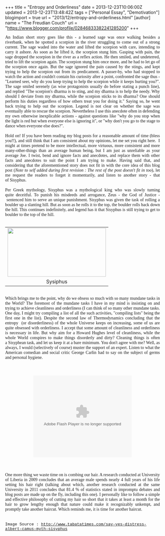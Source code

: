 +++
title = "Entropy and Orderliness"
date = 2013-12-23T10:06:00Z
updated = 2013-12-23T13:48:42Z
tags = ["Personal Essay", "Demotivation"]
blogimport = true 
url = "2013/12/entropy-and-orderliness.html"
[author]
	name = "The Freudian Couch"
	uri = "https://www.blogger.com/profile/02846833382241285200"
+++

<div dir="ltr" style="text-align: left;" trbidi="on">
<div style="text-align: justify;">
<div style="text-align: left;">
<div style="text-align: justify;">
<span style="font-family: Tahoma; orphans: 2; text-align: -webkit-auto; widows: 2;">An Indian short story goes like this - a learned sage was once walking besides a riverbank, when he spotted a scorpion in the river struggling to come out of a strong current. The sage waded into the water and lifted the scorpion with care, intending to carry it ashore. As soon as he lifted it, the scorpion stung him. Gasping with pain, the sage dropped the scorpion in the river as a reflex action. He then smiled, and undeterred, tried to lift the scorpion again. The scorpion stung him once more, and he had to let go of the scorpion once again. But the sage ignored the pain caused by the stings, and kept trying to help the scorpion out from its predicament. A passer-by, who had stopped to watch the action and couldn't contain his curiosity after a point, confronted the sage thus - "Learned seer, why do you keep trying to help the scorpion while it keeps hurting you?". The sage smiled serenely (as wise&nbsp;protagonists&nbsp;usually do before stating a punch line), and replied "The scorpion's dharma is to sting, and my dharma is to help the needy. Why should I deviate from my dharma, while the scorpion sticks to its dharma? One should perform his duties regardless of how others treat you for doing it." Saying so, he went back trying to help out the scorpion. Legend is not clear on&nbsp;whether&nbsp;the sage was eventually able to rescue the scorpion.&nbsp;Nevertheless&nbsp;I use&nbsp;this&nbsp;anecdote&nbsp;often in defending my own otherwise inexplicable actions -&nbsp;against questions like "why do you stop when the light is red but when everyone else is ignoring it", or "why don't you go to the stage to dance when everyone else does?".</span></div>
<div style="font-family: Tahoma; orphans: 2; text-align: -webkit-auto; widows: 2;">
<div style="text-align: justify;">
<br /></div>
</div>
<div style="font-family: Tahoma; orphans: 2; text-align: -webkit-auto; widows: 2;">
<div style="text-align: justify;">
Hold on! If you have been reading my blog posts for a reasonable amount of time (bless you!!), and still think that I am consistent about my opinions, let me set you right here. &nbsp;I might at times pretend to be more intellectual, more virtuous, more consistent and more many-other-things than an average human being, but I am just as unreliable as your average Joe. I twist, bend and ignore facts and&nbsp;anecdotes, and replace them with other facts and anecdotes&nbsp;to suit the point I am trying to make. Having said that, and considering that the aforementioned story does not fit in with the core idea of this blog post (<i>Note to self added during first revision : The rest of the post doesn't fit in too</i>), let me request the readers to forget it momentarily, and listen to another story - that of&nbsp;Sisyphus.</div>
</div>
<div style="font-family: Tahoma; orphans: 2; text-align: -webkit-auto; widows: 2;">
<br /></div>
</div>
<div style="text-align: left;">
<div style="text-align: justify;">
<span style="font-family: Tahoma; orphans: 2; text-align: -webkit-auto; widows: 2;">Per Greek mythology, Sisyphus was a mythological</span><span style="orphans: 2; text-align: -webkit-auto; widows: 2;"><span style="font-family: Tahoma;">&nbsp;king who was slowly turning quite&nbsp;deceitful. To punish his misdeeds and arrogance, Zeus - the God of Justice -&nbsp;sentenced&nbsp;him to&nbsp;serve an unique punishment.&nbsp;Sisyphus&nbsp;was given the task of rolling a boulder up a slanting hill. But as soon as he rolls it to the top, the boulder rolls back down the hill. This continues indefinitely, and legend has it that Sisyphus is still trying to get to boulder to the top of the hill.&nbsp;</span></span></div>
<div style="text-align: justify;">
<span style="font-family: Tahoma; orphans: 2; text-align: -webkit-auto; widows: 2;"><br /></span></div>
<div style="text-align: justify;">
<table align="center" cellpadding="0" cellspacing="0" class="tr-caption-container" style="margin-left: auto; margin-right: auto; text-align: center;"><tbody>
<tr><td style="text-align: center;"><a href="https://blogger.googleusercontent.com/img/b/R29vZ2xl/AVvXsEgLJM1T88HM2BZj-hxp3iI8WHvs_moXFi7xGx52gUsoHrZEEHFJo8SC2auI2aR-mEAS77A2GMdvsxTX-C3xHxKC8tDION1nKc9p6dbqOLeb8G5ljBOqpinAhOTq6wpOgq8RMbk7UYKvh41k/s1600/Sisyphus-Image-01C.jpg" imageanchor="1" style="margin-left: auto; margin-right: auto;"><img border="0" height="158" src="https://blogger.googleusercontent.com/img/b/R29vZ2xl/AVvXsEgLJM1T88HM2BZj-hxp3iI8WHvs_moXFi7xGx52gUsoHrZEEHFJo8SC2auI2aR-mEAS77A2GMdvsxTX-C3xHxKC8tDION1nKc9p6dbqOLeb8G5ljBOqpinAhOTq6wpOgq8RMbk7UYKvh41k/s320/Sisyphus-Image-01C.jpg" width="320" /></a></td></tr>
<tr><td class="tr-caption" style="text-align: center;">Sysiphus</td></tr>
</tbody></table>
<span style="font-family: Tahoma; orphans: 2; text-align: -webkit-auto; widows: 2;"><span id="goog_1967633972"></span><span id="goog_1967633973"></span><br /></span></div>
<div style="text-align: justify;">
<span style="font-family: Tahoma; orphans: 2; text-align: -webkit-auto; widows: 2;">Which brings me to the point, why do we obsess so much with so many mundane tasks in the World? The foremost of the mundane tasks I have in my mind is insisting on and trying to achieve cleanliness and orderliness (I can think of so many other mundane tasks. One day, I might try compiling a list of all the such activities, "compiling lists" being the first one in the list). Despite the second law of&nbsp;Thermodynamics&nbsp;concluding that the entropy &nbsp;(or disorderliness) of the whole Universe keeps on increasing, some of us are quite obsessed with orderliness. I accept that some amount of cleanliness and orderliness is necessary in life. But why aim for a Howard Hughes level of cleanliness, while the whole World conspires to make things disorderly and dirty? Cleaning things is often a&nbsp;Sisyphean</span><span style="font-family: Tahoma; orphans: 2; text-align: -webkit-auto; widows: 2;">&nbsp;task, and let us keep it at a bare&nbsp;minimum. You don't agree with me? Well, as always, I would (selectively of course) muster the support of an expert. Listen to what the American comedian and social critic George Carlin had to say on the subject of germs and personal hygiene.</span></div>
<br />
<span style="font-family: Tahoma; orphans: 2; text-align: -webkit-auto; widows: 2;"><br /></span>
<br />
<div class="separator" style="clear: both; text-align: center;">
<object class="BLOGGER-youtube-video" classid="clsid:D27CDB6E-AE6D-11cf-96B8-444553540000" codebase="http://download.macromedia.com/pub/shockwave/cabs/flash/swflash.cab#version=6,0,40,0" data-thumbnail-src="http://img.youtube.com/vi/X29lF43mUlo/0.jpg" height="266" width="320"><param name="movie" value="http://youtube.googleapis.com/v/X29lF43mUlo&source=uds" /><param name="bgcolor" value="#FFFFFF" /><param name="allowFullScreen" value="true" /><embed width="320" height="266"  src="http://youtube.googleapis.com/v/X29lF43mUlo&source=uds" type="application/x-shockwave-flash" allowfullscreen="true"></embed></object></div>
<span style="font-family: Tahoma; orphans: 2; text-align: -webkit-auto; widows: 2;"><br /></span>
<span style="font-family: Tahoma; orphans: 2; text-align: -webkit-auto; widows: 2;"><br /></span>
<br />
<div style="text-align: justify;">
<span style="font-family: Tahoma; orphans: 2; text-align: -webkit-auto; widows: 2;">One more thing we waste time on is combing our hair. A research conducted at University of Liberia in 2009 concludes that an average male spends nearly 4 full years of his life setting his hair right (talking about which, another research conducted at the same University in 2011 concludes that 81.4 % of statistics stated in impromptu&nbsp;debates and blog posts are made up on the fly, including this one). I personally like to follow a simple and effective philosophy of cutting my hair so short that it takes at least a month for the hair to grow lengthy enough that nature could make it recognizably unkempt, and promptly take another haircut. Which reminds me, it is time for another haircut.</span><br />
<span style="font-family: Tahoma; orphans: 2; text-align: -webkit-auto; widows: 2;"><br /></span>
<br />
<div style="text-align: left;">
<span style="font-family: Courier New, Courier, monospace;"><span style="font-size: 13px; text-align: center;">Image Source :&nbsp;</span><a href="http://www.tabatatimes.com/say-yes-distress-albert-camus-myth-sisyphus/" style="font-size: 13px; text-align: center;">http://www.tabatatimes.com/say-yes-distress-albert-camus-myth-sisyphus</a></span></div>
</div>
</div>
</div>
</div>

